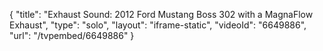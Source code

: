 {
    "title": "Exhaust Sound: 2012 Ford Mustang Boss 302 with a MagnaFlow Exhaust",
    "type": "solo",
    "layout": "iframe-static",
    "videoId": "6649886",
    "url": "\/tvpembed\/6649886"
}